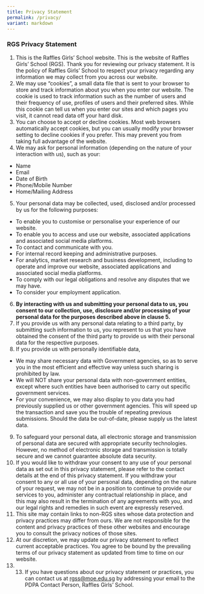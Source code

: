 ```yaml
---
title: Privacy Statement
permalink: /privacy/
variant: markdown
---
```

### **RGS Privacy Statement**

1.	This is the Raffles Girls’ School website. This is the website of Raffles Girls’ School (RGS). Thank you for reviewing our privacy statement. It is the policy of Raffles Girls’ School to respect your privacy regarding any information we may collect from you across our website.
2.	We may use “cookies”, a small data file that is sent to your browser to store and track information about you when you enter our website. The cookie is used to track information such as the number of users and their frequency of use, profiles of users and their preferred sites. While this cookie can tell us when you enter our sites and which pages you visit, it cannot read data off your hard disk.
3.	You can choose to accept or decline cookies. Most web browsers automatically accept cookies, but you can usually modify your browser setting to decline cookies if you prefer. This may prevent you from taking full advantage of the website.
4.	We may ask for personal information (depending on the nature of your interaction with us), such as your:
* Name
* Email
* Date of Birth
* Phone/Mobile Number
* Home/Mailing Address

5.	Your personal data may be collected, used, disclosed and/or processed by us for the following purposes:
* To enable you to customise or personalise your experience of our website.
* To enable you to access and use our website, associated applications and associated social media platforms.
* To contact and communicate with you.
* For internal record keeping and administrative purposes.
* For analytics, market research and business development, including to operate and improve our website, associated applications and associated social media platforms.
* To comply with our legal obligations and resolve any disputes that we may have.
* To consider your employment application.
6. **By interacting with us and submitting your personal data to us, you consent to our collection, use, disclosure and/or processing of your personal data for the purposes described above in clause 5.**
7. If you provide us with any personal data relating to a third party, by submitting such information to us, you represent to us that you have obtained the consent of the third party to provide us with their personal data for the respective purposes.
8. If you provide us with personally identifiable data,
* We may share necessary data with Government agencies, so as to serve you in the most efficient and effective way unless such sharing is prohibited by law.
* We will NOT share your personal data with non-government entities, except where such entities have been authorised to carry out specific government services.
* For your convenience, we may also display to you data you had previously supplied us or other government agencies. This will speed up the transaction and save you the trouble of repeating previous submissions. Should the data be out-of-date, please supply us the latest data.

9. To safeguard your personal data, all electronic storage and transmission of personal data are secured with appropriate security technologies. However, no method of electronic storage and transmission is totally secure and we cannot guarantee absolute data security.
10. If you would like to withdraw your consent to any use of your personal data as set out in this privacy statement, please refer to the contact details at the end of this privacy statement. If you withdraw your consent to any or all use of your personal data, depending on the nature of your request, we may not be in a position to continue to provide our services to you, administer any contractual relationship in place, and this may also result in the termination of any agreements with you, and our legal rights and remedies in such event are expressly reserved.
11. This site may contain links to non-RGS sites whose data protection and privacy practices may differ from ours. We are not responsible for the content and privacy practices of these other websites and encourage you to consult the privacy notices of those sites. 
12. At our discretion, we may update our privacy statement to reflect current acceptable practices. You agree to be bound by the prevailing terms of our privacy statement as updated from time to time on our website. 
13. 13.	If you have questions about our privacy statement or practices, you can contact us at rgss@moe.edu.sg by addressing your email to the PDPA Contact Person, Raffles Girls’ School.

